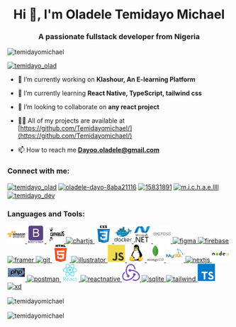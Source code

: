 <h1 align="center">Hi 👋, I'm Oladele Temidayo Michael</h1>
<h3 align="center">A passionate fullstack developer from Nigeria</h3>

<p align="left"> <img src="https://komarev.com/ghpvc/?username=temidayomichael&label=Profile%20views&color=0e75b6&style=flat" alt="temidayomichael" /> </p>

<p align="left"> <a href="https://twitter.com/temidayo_olad" target="blank"><img src="https://img.shields.io/twitter/follow/temidayo_olad?logo=twitter&style=for-the-badge" alt="temidayo_olad" /></a> </p>

- 🔭 I’m currently working on **Klashour, An E-learning Platform**

- 🌱 I’m currently learning **React Native, TypeScript, tailwind css**

- 👯 I’m looking to collaborate on **any react project**

- 👨‍💻 All of my projects are available at [https://github.com/Temidayomichael/](https://github.com/Temidayomichael/)

- 📫 How to reach me **Dayoo.oladele@gmail.com**

<h3 align="left">Connect with me:</h3>
<p align="left">
<a href="https://twitter.com/temidayo_olad" target="blank"><img align="center" src="https://th.bing.com/th/id/R.dd545d3fed0a123fea51bc8663218027?rik=O1GVBiLoboAcIw&pid=ImgRaw" alt="temidayo_olad" height="30" width="40" /></a>
<a href="https://linkedin.com/in/oladele-dayo-8aba21116" target="blank"><img align="center" src="https://th.bing.com/th/id/R.30c453b7f5fbdb09ea0cb42a5dc7a6e5?rik=6ziNIDi%2fe6vK5A&pid=ImgRaw" alt="oladele-dayo-8aba21116" height="30" width="40" /></a>
<a href="https://stackoverflow.com/users/15831891" target="blank"><img align="center" src="https://th.bing.com/th/id/R.e689a87d1172e11b259b5bf06b6fdaaf?rik=CuwmA6qhbDYluA&pid=ImgRaw" alt="15831891" height="30" width="40" /></a>
<a href="https://instagram.com/m.i.c.h.a.e.llll" target="blank"><img align="center" src="https://th.bing.com/th/id/R.3dd7498561e1955b8403ea857dda0c9b?rik=oKHHRmLKGTUAXA&pid=ImgRaw" alt="m.i.c.h.a.e.llll" height="30" width="40" /></a>
<a href="https://dribbble.com/temidayo_dev" target="blank"><img align="center" src="https://th.bing.com/th/id/R.93810770007bcf20b3800e07f0a059ef?rik=JDmELkBTPrH35Q&pid=ImgRaw" alt="temidayo_dev" height="30" width="40" /></a>
</p>

<h3 align="left">Languages and Tools:</h3>
<p align="left"> <a href="https://aws.amazon.com" target="_blank"> <img src="https://raw.githubusercontent.com/devicons/devicon/master/icons/amazonwebservices/amazonwebservices-original-wordmark.svg" alt="aws" width="40" height="40"/> </a> <a href="https://getbootstrap.com" target="_blank"> <img src="https://raw.githubusercontent.com/devicons/devicon/master/icons/bootstrap/bootstrap-plain-wordmark.svg" alt="bootstrap" width="40" height="40"/> </a> <a href="https://canvasjs.com" target="_blank"> <img src="https://raw.githubusercontent.com/Hardik0307/Hardik0307/master/assets/canvasjs-charts.svg" alt="canvasjs" width="40" height="40"/> </a> <a href="https://www.chartjs.org" target="_blank"> <img src="https://www.chartjs.org/media/logo-title.svg" alt="chartjs" width="40" height="40"/> </a> <a href="https://www.w3schools.com/css/" target="_blank"> <img src="https://raw.githubusercontent.com/devicons/devicon/master/icons/css3/css3-original-wordmark.svg" alt="css3" width="40" height="40"/> </a> <a href="https://www.docker.com/" target="_blank"> <img src="https://raw.githubusercontent.com/devicons/devicon/master/icons/docker/docker-original-wordmark.svg" alt="docker" width="40" height="40"/> </a> <a href="https://dotnet.microsoft.com/" target="_blank"> <img src="https://raw.githubusercontent.com/devicons/devicon/master/icons/dot-net/dot-net-original-wordmark.svg" alt="dotnet" width="40" height="40"/> </a> <a href="https://expressjs.com" target="_blank"> <img src="https://raw.githubusercontent.com/devicons/devicon/master/icons/express/express-original-wordmark.svg" alt="express" width="40" height="40"/> </a> <a href="https://www.figma.com/" target="_blank"> <img src="https://www.vectorlogo.zone/logos/figma/figma-icon.svg" alt="figma" width="40" height="40"/> </a> <a href="https://firebase.google.com/" target="_blank"> <img src="https://www.vectorlogo.zone/logos/firebase/firebase-icon.svg" alt="firebase" width="40" height="40"/> </a> <a href="https://www.framer.com/" target="_blank"> <img src="https://www.vectorlogo.zone/logos/framer/framer-icon.svg" alt="framer" width="40" height="40"/> </a> <a href="https://git-scm.com/" target="_blank"> <img src="https://www.vectorlogo.zone/logos/git-scm/git-scm-icon.svg" alt="git" width="40" height="40"/> </a> <a href="https://www.w3.org/html/" target="_blank"> <img src="https://raw.githubusercontent.com/devicons/devicon/master/icons/html5/html5-original-wordmark.svg" alt="html5" width="40" height="40"/> </a> <a href="https://www.adobe.com/in/products/illustrator.html" target="_blank"> <img src="https://www.vectorlogo.zone/logos/adobe_illustrator/adobe_illustrator-icon.svg" alt="illustrator" width="40" height="40"/> </a> <a href="https://developer.mozilla.org/en-US/docs/Web/JavaScript" target="_blank"> <img src="https://raw.githubusercontent.com/devicons/devicon/master/icons/javascript/javascript-original.svg" alt="javascript" width="40" height="40"/> </a> <a href="https://www.linux.org/" target="_blank"> <img src="https://raw.githubusercontent.com/devicons/devicon/master/icons/linux/linux-original.svg" alt="linux" width="40" height="40"/> </a> <a href="https://www.mongodb.com/" target="_blank"> <img src="https://raw.githubusercontent.com/devicons/devicon/master/icons/mongodb/mongodb-original-wordmark.svg" alt="mongodb" width="40" height="40"/> </a> <a href="https://www.mysql.com/" target="_blank"> <img src="https://raw.githubusercontent.com/devicons/devicon/master/icons/mysql/mysql-original-wordmark.svg" alt="mysql" width="40" height="40"/> </a> <a href="https://nextjs.org/" target="_blank"> <img src="https://cdn.worldvectorlogo.com/logos/nextjs-3.svg" alt="nextjs" width="40" height="40"/> </a> <a href="https://nodejs.org" target="_blank"> <img src="https://raw.githubusercontent.com/devicons/devicon/master/icons/nodejs/nodejs-original-wordmark.svg" alt="nodejs" width="40" height="40"/> </a> <a href="https://www.php.net" target="_blank"> <img src="https://raw.githubusercontent.com/devicons/devicon/master/icons/php/php-original.svg" alt="php" width="40" height="40"/> </a> <a href="https://postman.com" target="_blank"> <img src="https://www.vectorlogo.zone/logos/getpostman/getpostman-icon.svg" alt="postman" width="40" height="40"/> </a> <a href="https://reactjs.org/" target="_blank"> <img src="https://raw.githubusercontent.com/devicons/devicon/master/icons/react/react-original-wordmark.svg" alt="react" width="40" height="40"/> </a> <a href="https://reactnative.dev/" target="_blank"> <img src="https://reactnative.dev/img/header_logo.svg" alt="reactnative" width="40" height="40"/> </a> <a href="https://redux.js.org" target="_blank"> <img src="https://raw.githubusercontent.com/devicons/devicon/master/icons/redux/redux-original.svg" alt="redux" width="40" height="40"/> </a> <a href="https://www.sqlite.org/" target="_blank"> <img src="https://www.vectorlogo.zone/logos/sqlite/sqlite-icon.svg" alt="sqlite" width="40" height="40"/> </a> <a href="https://tailwindcss.com/" target="_blank"> <img src="https://www.vectorlogo.zone/logos/tailwindcss/tailwindcss-icon.svg" alt="tailwind" width="40" height="40"/> </a> <a href="https://www.typescriptlang.org/" target="_blank"> <img src="https://raw.githubusercontent.com/devicons/devicon/master/icons/typescript/typescript-original.svg" alt="typescript" width="40" height="40"/> </a> <a href="https://www.adobe.com/products/xd.html" target="_blank"> <img src="https://cdn.worldvectorlogo.com/logos/adobe-xd.svg" alt="xd" width="40" height="40"/> </a> </p>

<p><img align="center" src="https://github-readme-stats.vercel.app/api/top-langs?username=temidayomichael&show_icons=true&locale=en&layout=compact" alt="temidayomichael" /></p>

<p><img align="center" src="https://github-readme-streak-stats.herokuapp.com/?user=temidayomichael&" alt="temidayomichael" /></p>
